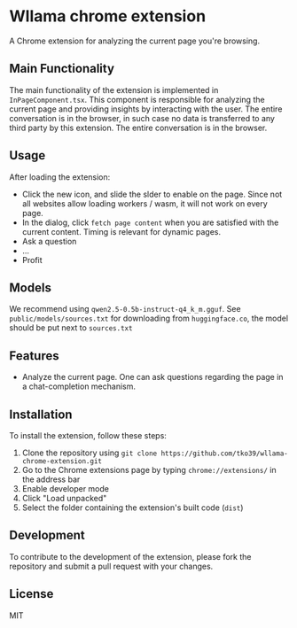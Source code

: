 # Wllama chrome extension

A Chrome extension for analyzing the current page you're browsing.

## Main Functionality

The main functionality of the extension is implemented in `InPageComponent.tsx`. This component is responsible for analyzing the current page and providing insights by interacting with the user.
The entire conversation is in the browser, in such case no data is transferred to any third party by this extension. The entire conversation is in the browser.

## Usage

After loading the extension:
- Click the new icon, and slide the slder to enable on the page. Since not all websites allow loading workers / wasm, it will not work on every page.
- In the dialog, click `fetch page content` when you are satisfied with the current content. Timing is relevant for dynamic pages.
- Ask a question
- ...
- Profit

## Models

We recommend using `qwen2.5-0.5b-instruct-q4_k_m.gguf`. See `public/models/sources.txt` for downloading from `huggingface.co`, the model should be put next to `sources.txt`

## Features

- Analyze the current page. One can ask questions regarding the page in a chat-completion mechanism.

## Installation

To install the extension, follow these steps:

1. Clone the repository using `git clone https://github.com/tko39/wllama-chrome-extension.git`
2. Go to the Chrome extensions page by typing `chrome://extensions/` in the address bar
3. Enable developer mode
4. Click "Load unpacked"
5. Select the folder containing the extension's built code (`dist`)

## Development

To contribute to the development of the extension, please fork the repository and submit a pull request with your changes.

## License

MIT
